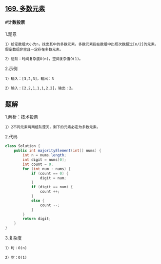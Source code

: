 ## [169. 多数元素](https://leetcode.cn/problems/majority-element/description/)

#### #计数投票

1.题意

    1）给定数组大小为n，找出其中的多数元素。多数元素指在数组中出现次数超过[n/2]的元素。假定数组非空且一定存在多数元素。

    2）进阶：时间复杂度O(n)，空间复杂度O(1)。

2.示例

    1）输入：[3,2,3]，输出：3

    2）输入：[2,2,1,1,1,2,2]，输出：2。

## 题解
1.解析：技术投票

    1）2不同元素两两组队湮灭，剩下的元素必定为多数元素。

2.代码
```java
class Solution {
    public int majorityElement(int[] nums) {
        int n = nums.length;
        int digit = nums[0];
        int count = 0;
        for (int num : nums) {
            if (count == 0) {
                digit = num;
            }
            if (digit == num) {
                count ++;
            }
            else {
                count --;
            }
        }
        return digit;   
    }
}
```
3.复杂度

    1）时：O(n)

    2）空：O(1)